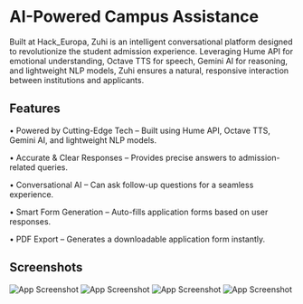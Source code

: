 
# AI-Powered Campus Assistance

Built at Hack_Europa, Zuhi is an intelligent conversational platform designed to revolutionize the student admission experience. Leveraging Hume API for emotional understanding, Octave TTS for speech, Gemini AI for reasoning, and lightweight NLP models, Zuhi ensures a natural, responsive interaction between institutions and applicants.

## Features

• Powered by Cutting-Edge Tech – Built using Hume API, Octave TTS, Gemini AI, and lightweight NLP models.

• Accurate & Clear Responses – Provides precise answers to admission-related queries.

• Conversational AI – Can ask follow-up questions for a seamless experience.

• Smart Form Generation – Auto-fills application forms based on user responses.

• PDF Export – Generates a downloadable application form instantly.

## Screenshots

![App Screenshot](https://ik.imagekit.io/r70knk9pu/ZUHI/WhatsApp%20Image%202025-03-31%20at%2014.00.13_0f782be6.jpg?updatedAt=1744543240433)
![App Screenshot](https://ik.imagekit.io/r70knk9pu/ZUHI/1743415150795.jpg?updatedAt=1744543240526)
![App Screenshot](https://ik.imagekit.io/r70knk9pu/ZUHI/WhatsApp%20Image%202025-03-31%20at%2014.36.01_5fe6291a.jpg?updatedAt=1744543240552)
![App Screenshot](https://ik.imagekit.io/r70knk9pu/ZUHI/WhatsApp%20Image%202025-03-31%20at%2014.35.35_d55f2e6e.jpg?updatedAt=1744543240533)
